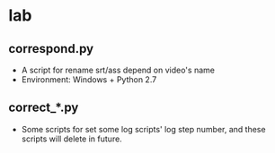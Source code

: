 # lab
## correspond.py
- A script for rename srt/ass depend on video's name
- Environment: Windows + Python 2.7
  
## correct_*.py
- Some scripts for set some log scripts' log step number, and these scripts will delete in future.
